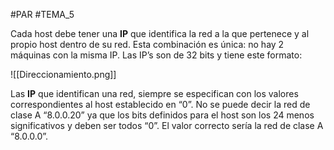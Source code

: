 #PAR #TEMA_5 

Cada host debe tener una **IP** que identifica la red a la que pertenece y al propio host dentro de su red. Esta combinación es única: no hay 2 máquinas con la misma IP. Las IP’s son de 32 bits y tiene este formato: 

![[Direccionamiento.png]]

Las **IP** que identifican una red, siempre se especifican con los valores correspondientes al host establecido en “0”. No se puede decir la red de clase A “8.0.0.20” ya que los bits definidos para el host son los 24 menos  significativos y deben ser todos “0”. El valor correcto sería la red de clase A “8.0.0.0”. 
